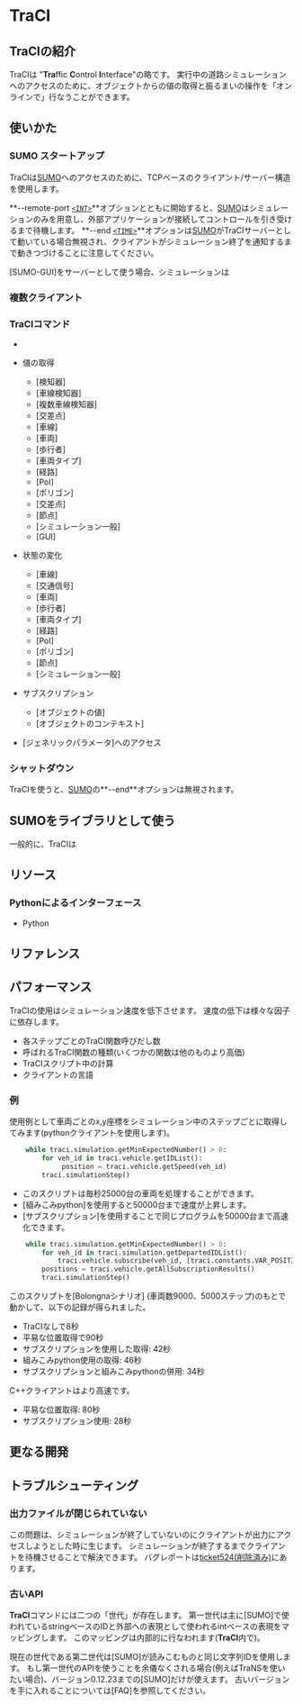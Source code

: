 # TraCI

## TraCIの紹介

TraCIは "**Tra**ffic **C**ontrol **I**nterface"の略です。
実行中の道路シミュレーションへのアクセスのために、オブジェクトからの値の取得と振るまいの操作を「オンラインで」行なうことができます。

## 使いかた

### SUMO スタートアップ

TraCIは[SUMO](document/SUMO.md)へのアクセスのために、TCPベースのクライアント/サーバー構造を使用します。

**--remote-port [`<INT>`][datatype-link]**オプションとともに開始すると、[SUMO][SUMO-link]はシミュレーションのみを用意し、外部アプリケーションが接続してコントロールを引き受けるまで待機します。
**--end [`<TIME>`][datatype-link]**オプションは[SUMO][SUMO-link]がTraCIサーバーとして動いている場合無視され、クライアントがシミュレーション終了を通知するまで動きつづけることに注意してください。

[SUMO-GUI]をサーバーとして使う場合、シミュレーションは

### 複数クライアント

[datatype-link]: basics_notation.md#データタイプ
[SUMO-link]: SUMO.md

### TraCIコマンド

* [制御関係のコマンド]: シミュレーションのステップや

* 値の取得
  - [検知器]
  - [車線検知器]
  - [複数車線検知器]
  - [交差点]
  - [車線]
  - [車両]
  - [歩行者]
  - [車両タイプ]
  - [経路]
  - [PoI]
  - [ポリゴン]
  - [交差点]
  - [節点]
  - [シミュレーション一般]
  - [GUI]

* 状態の変化
  - [車線]
  - [交通信号]
  - [車両]
  - [歩行者]
  - [車両タイプ]
  - [経路]
  - [PoI]
  - [ポリゴン]
  - [節点]
  - [シミュレーション一般]

* サブスクリプション
  - [オブジェクトの値]
  - [オブジェクトのコンテキスト]

* [ジェネリックパラメータ]へのアクセス

### シャットダウン

TraCIを使うと、[SUMO][SUMO-link]の**--end**オプションは無視されます。

## SUMOをライブラリとして使う

一般的に、TraCIは

## リソース

### Pythonによるインターフェース

* Python 

## リファレンス

## パフォーマンス

TraCIの使用はシミュレーション速度を低下させます。
速度の低下は様々な因子に依存します。

* 各ステップごとのTraCI関数呼びだし数
* 呼ばれるTraCI関数の種類(いくつかの関数は他のものより高価)
* TraCIスクリプト中の計算
* クライアントの言語

### 例
 
使用例として車両ごとのx,y座標をシミュレーション中のステップごとに取得してみます(pythonクライアントを使用します)。

```python
    while traci.simulation.getMinExpectedNumber() > 0: 
        for veh_id in traci.vehicle.getIDList():
             position = traci.vehicle.getSpeed(veh_id)
        traci.simulationStep()
```

* このスクリプトは毎秒25000台の車両を処理することができます。
* [組みこみpython]を使用すると50000台まで速度が上昇します。
* [サブスクリプション]を使用することで同じプログラムを50000台まで高速化できます。

```python
    while traci.simulation.getMinExpectedNumber() > 0: 
        for veh_id in traci.simulation.getDepartedIDList():
            traci.vehicle.subscribe(veh_id, [traci.constants.VAR_POSITION])
        positions = traci.vehicle.getAllSubscriptionResults()
        traci.simulationStep()
```

このスクリプトを[Bolongnaシナリオ] (車両数9000、5000ステップ)のもとで動かして、以下の記録が得られました。

* TraCIなしで8秒
* 平易な位置取得で90秒
* サブスクリプションを使用した取得: 42秒
* 組みこみpython使用の取得: 46秒
* サブスクリプションと組みこみpythonの併用: 34秒
  
C++クライアントはより高速です。

* 平易な位置取得: 80秒
* サブスクリプション使用: 28秒

## 更なる開発

## トラブルシューティング

### 出力ファイルが閉じられていない

この問題は、シミュレーションが終了していないのにクライアントが出力にアクセスしようとした時に生じます。
シミュレーションが終了するまでクライアントを待機させることで解決できます。
バグレポートは[ticket524(削除済み)](http://sourceforge.net/apps/trac/sumo/ticket/524)にあります。

### 古いAPI

**TraCI**コマンドには二つの「世代」が存在します。
第一世代は主に[SUMO]で使われているstringベースのIDと外部への表現として使われるintベースの表現をマッピングします。
このマッピングは内部的に行なわれます(**TraCI**内で)。

現在の世代である第二世代は[SUMO]が読みこむものと同じ文字列IDを使用します。
もし第一世代のAPIを使うことを余儀なくされる場合(例えばTraNSを使いたい場合)、バージョン0.12.23までの[SUMO]だけが使えます。
古いバージョンを手に入れることについては[FAQ]を参照してください。

